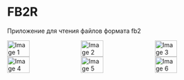 # FB2R
Приложение для чтения файлов формата fb2

<div style="display: flex; justify-content: space-between;">
  <img src="https://github.com/user-attachments/assets/1a8f68fe-f8a4-4826-9bbd-c8413cc16fb1" width="32%" alt="Image 1">
  <img src="https://github.com/user-attachments/assets/6ec4493d-72aa-4a1c-a029-098f9ab393e5" width="32%" alt="Image 2">
  <img src="https://github.com/user-attachments/assets/878da07d-4beb-4422-b6ba-28b9e36809e4" width="32%" alt="Image 3">
</div>

<div style="display: flex; justify-content: space-between;">
  <img src="https://github.com/user-attachments/assets/f8924051-de8e-473d-a5fd-277e8bfc49c5" width="32%" alt="Image 4">
  <img src="https://github.com/user-attachments/assets/4518e2ee-6a81-4000-870b-6f838adf1644" width="32%" alt="Image 5">
  <img src="https://github.com/user-attachments/assets/9555c605-bed7-42d1-a4f0-e9f856556e5f" width="32%" alt="Image 6">
</div>
